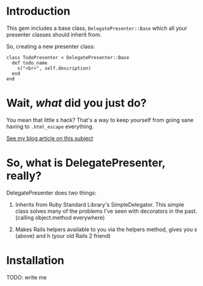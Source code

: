 Introduction
=================================

This gem includes a base class, `DelegatePresenter::Base` which all your presenter classes should inherit from.

So, creating a new presenter class:

	class TodoPresenter < DelegatePresenter::Base
	  def todo_name
	    s("<br>", self.description)
	  end
	end

Wait, *what* did you just do?
=================================

You mean that little s hack? That's a way to keep yourself from going sane having to `.html_escape` everything.

[See my blog article on this subject](http://rwilcox.tumblr.com/post/10546160404/presenter-pattern-rails-3-and-html-safe)

So, what is DelegatePresenter, really?
================================

DelegatePresenter does two things:

  1. Inherits from Ruby Standard Library's SimpleDelegator. This simple class solves many of the problems I've seen with decorators in the past. (calling object.method everywhere)

  2. Makes Rails helpers available to you via the helpers method, gives you s (above) and h (your old Rails 2 friend)


Installation
================================

TODO: write me
